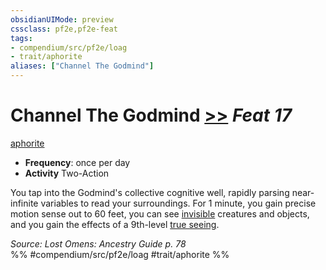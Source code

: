 ```yaml
---
obsidianUIMode: preview
cssclass: pf2e,pf2e-feat
tags:
- compendium/src/pf2e/loag
- trait/aphorite
aliases: ["Channel The Godmind"]
---
```

# Channel The Godmind  [>>](../../Rules/core-rulebook/chapter-9-playing-the-game.md#Actions "Two-Action") *Feat 17*  
[aphorite](../../Rules/traits/aphorite-loag.md)  

- **Frequency**: once per day
- **Activity** Two-Action

You tap into the Godmind's collective cognitive well, rapidly parsing near-infinite variables to read your surroundings. For 1 minute, you gain precise motion sense out to 60 feet, you can see [invisible](../../Rules/conditions.md#Invisible) creatures and objects, and you gain the effects of a 9th-level [true seeing](../spells/true-seeing.md).

*Source: Lost Omens: Ancestry Guide p. 78*  
%% #compendium/src/pf2e/loag #trait/aphorite %%